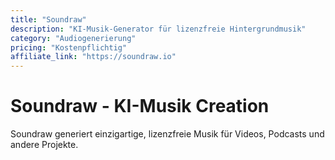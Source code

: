 ```yaml
---
title: "Soundraw"
description: "KI-Musik-Generator für lizenzfreie Hintergrundmusik"
category: "Audiogenerierung"
pricing: "Kostenpflichtig"
affiliate_link: "https://soundraw.io"
---
```


# Soundraw - KI-Musik Creation

Soundraw generiert einzigartige, lizenzfreie Musik für Videos, Podcasts und andere Projekte.